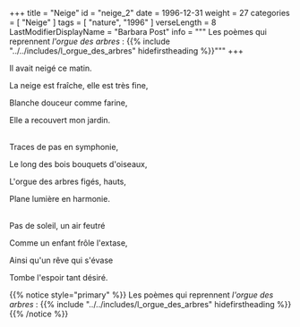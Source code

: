 +++
title = "Neige"
id = "neige_2"
date = 1996-12-31
weight = 27
categories = [ "Neige" ]
tags = [ "nature", "1996" ]
verseLength = 8
LastModifierDisplayName = "Barbara Post"
info = """
Les poèmes qui reprennent _l'orgue des arbres_ :
{{% include "../../includes/l_orgue_des_arbres" hidefirstheading %}}"""
+++

Il avait neigé ce matin.

La neige est fraîche, elle est très fine,

Blanche douceur comme farine,

Elle a recouvert mon jardin.

 \
Traces de pas en symphonie,

Le long des bois bouquets d'oiseaux,

L'orgue des arbres figés, hauts,

Plane lumière en harmonie.

 \
Pas de soleil, un air feutré

Comme un enfant frôle l'extase,

Ainsi qu'un rêve qui s'évase

Tombe l'espoir tant désiré.

{{% notice style="primary" %}}
Les poèmes qui reprennent _l'orgue des arbres_ :
{{% include "../../includes/l_orgue_des_arbres" hidefirstheading %}}
{{% /notice %}}
